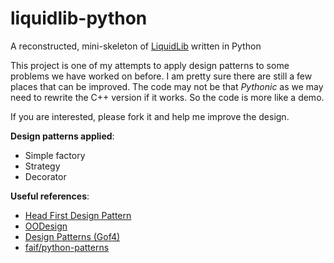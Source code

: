 # liquidlib-python

A reconstructed, mini-skeleton of [LiquidLib](http://zhang-group.github.io/LiquidLib/) written in Python


This project is one of my attempts to apply design patterns to some problems we have worked on before. I am pretty sure there are still a few places that can be improved. The code may not be that *Pythonic* as we may need to rewrite the C++ version if it works. So the code is more like a demo.

If you are interested, please fork it and help me improve the design.  


**Design patterns applied**:
* Simple factory
* Strategy
* Decorator  


**Useful references**:
* [Head First Design Pattern](http://shop.oreilly.com/product/9780596007126.do)
* [OODesign](http://www.oodesign.com/)
* [Design Patterns (Gof4)](https://sourcemaking.com/design_patterns)
* [faif/python-patterns](https://github.com/faif/python-patterns)
